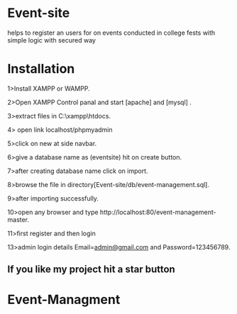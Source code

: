 # Event-site
helps to register an users for on events conducted in college fests with simple logic with secured way

# Installation

1>Install XAMPP or WAMPP.

2>Open XAMPP Control panal and start [apache] and [mysql] .


3>extract files in C:\\xampp\htdocs\.

4> open link localhost/phpmyadmin

5>click on new at side navbar.

6>give a database name as (eventsite) hit on create button.

7>after creating database name click on import.

8>browse the file in directory[Event-site/db/event-management.sql].

9>after importing successfully.

10>open any browser and type http://localhost:80/event-management-master.

11>first register and then login

13>admin login details  Email=admin@gmail.com and Password=123456789.



##  If you like my project hit a star button
# Event-Managment
